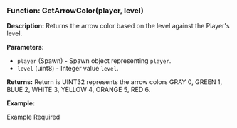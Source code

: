 ### Function: GetArrowColor(player, level)

**Description:**
Returns the arrow color based on the level against the Player's level.

**Parameters:**
- `player` (Spawn) - Spawn object representing `player`.
- `level` (uint8) - Integer value `level`.

**Returns:** Return is UINT32 represents the arrow colors GRAY 0, GREEN 1, BLUE 2, WHITE 3, YELLOW 4, ORANGE 5, RED 6.

**Example:**

Example Required
